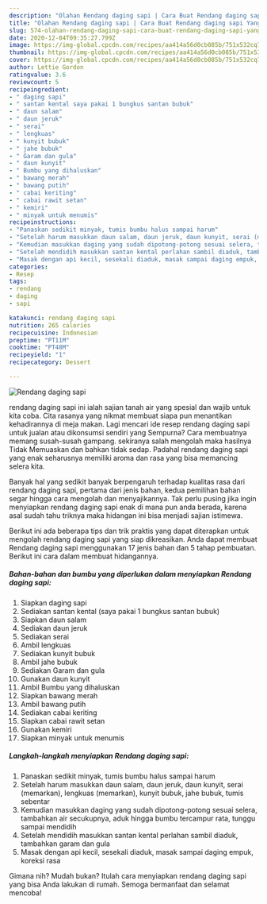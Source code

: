 ```yaml
---
description: "Olahan Rendang daging sapi | Cara Buat Rendang daging sapi Yang Mudah Dan Praktis"
title: "Olahan Rendang daging sapi | Cara Buat Rendang daging sapi Yang Mudah Dan Praktis"
slug: 574-olahan-rendang-daging-sapi-cara-buat-rendang-daging-sapi-yang-mudah-dan-praktis
date: 2020-12-04T09:35:27.799Z
image: https://img-global.cpcdn.com/recipes/aa414a56d0cb085b/751x532cq70/rendang-daging-sapi-foto-resep-utama.jpg
thumbnail: https://img-global.cpcdn.com/recipes/aa414a56d0cb085b/751x532cq70/rendang-daging-sapi-foto-resep-utama.jpg
cover: https://img-global.cpcdn.com/recipes/aa414a56d0cb085b/751x532cq70/rendang-daging-sapi-foto-resep-utama.jpg
author: Lettie Gordon
ratingvalue: 3.6
reviewcount: 5
recipeingredient:
- " daging sapi"
- " santan kental saya pakai 1 bungkus santan bubuk"
- " daun salam"
- " daun jeruk"
- " serai"
- " lengkuas"
- " kunyit bubuk"
- " jahe bubuk"
- " Garam dan gula"
- " daun kunyit"
- " Bumbu yang dihaluskan"
- " bawang merah"
- " bawang putih"
- " cabai keriting"
- " cabai rawit setan"
- " kemiri"
- " minyak untuk menumis"
recipeinstructions:
- "Panaskan sedikit minyak, tumis bumbu halus sampai harum"
- "Setelah harum masukkan daun salam, daun jeruk, daun kunyit, serai (memarkan), lengkuas (memarkan), kunyit bubuk, jahe bubuk, tumis sebentar"
- "Kemudian masukkan daging yang sudah dipotong-potong sesuai selera, tambahkan air secukupnya, aduk hingga bumbu tercampur rata, tunggu sampai mendidih"
- "Setelah mendidih masukkan santan kental perlahan sambil diaduk, tambahkan garam dan gula"
- "Masak dengan api kecil, sesekali diaduk, masak sampai daging empuk, koreksi rasa"
categories:
- Resep
tags:
- rendang
- daging
- sapi

katakunci: rendang daging sapi 
nutrition: 265 calories
recipecuisine: Indonesian
preptime: "PT11M"
cooktime: "PT48M"
recipeyield: "1"
recipecategory: Dessert

---
```



![Rendang daging sapi](https://img-global.cpcdn.com/recipes/aa414a56d0cb085b/751x532cq70/rendang-daging-sapi-foto-resep-utama.jpg)


rendang daging sapi ini ialah sajian tanah air yang spesial dan wajib untuk kita coba. Cita rasanya yang nikmat membuat siapa pun menantikan kehadirannya di meja makan.
Lagi mencari ide resep rendang daging sapi untuk jualan atau dikonsumsi sendiri yang Sempurna? Cara membuatnya memang susah-susah gampang. sekiranya salah mengolah maka hasilnya Tidak Memuaskan dan bahkan tidak sedap. Padahal rendang daging sapi yang enak seharusnya memiliki aroma dan rasa yang bisa memancing selera kita.



Banyak hal yang sedikit banyak berpengaruh terhadap kualitas rasa dari rendang daging sapi, pertama dari jenis bahan, kedua pemilihan bahan segar hingga cara mengolah dan menyajikannya. Tak perlu pusing jika ingin menyiapkan rendang daging sapi enak di mana pun anda berada, karena asal sudah tahu triknya maka hidangan ini bisa menjadi sajian istimewa.


Berikut ini ada beberapa tips dan trik praktis yang dapat diterapkan untuk mengolah rendang daging sapi yang siap dikreasikan. Anda dapat membuat Rendang daging sapi menggunakan 17 jenis bahan dan 5 tahap pembuatan. Berikut ini cara dalam membuat hidangannya.

<!--inarticleads1-->

##### Bahan-bahan dan bumbu yang diperlukan dalam menyiapkan Rendang daging sapi:

1. Siapkan  daging sapi
1. Sediakan  santan kental (saya pakai 1 bungkus santan bubuk)
1. Siapkan  daun salam
1. Sediakan  daun jeruk
1. Sediakan  serai
1. Ambil  lengkuas
1. Sediakan  kunyit bubuk
1. Ambil  jahe bubuk
1. Sediakan  Garam dan gula
1. Gunakan  daun kunyit
1. Ambil  Bumbu yang dihaluskan
1. Siapkan  bawang merah
1. Ambil  bawang putih
1. Sediakan  cabai keriting
1. Siapkan  cabai rawit setan
1. Gunakan  kemiri
1. Siapkan  minyak untuk menumis




<!--inarticleads2-->

##### Langkah-langkah menyiapkan Rendang daging sapi:

1. Panaskan sedikit minyak, tumis bumbu halus sampai harum
1. Setelah harum masukkan daun salam, daun jeruk, daun kunyit, serai (memarkan), lengkuas (memarkan), kunyit bubuk, jahe bubuk, tumis sebentar
1. Kemudian masukkan daging yang sudah dipotong-potong sesuai selera, tambahkan air secukupnya, aduk hingga bumbu tercampur rata, tunggu sampai mendidih
1. Setelah mendidih masukkan santan kental perlahan sambil diaduk, tambahkan garam dan gula
1. Masak dengan api kecil, sesekali diaduk, masak sampai daging empuk, koreksi rasa




Gimana nih? Mudah bukan? Itulah cara menyiapkan rendang daging sapi yang bisa Anda lakukan di rumah. Semoga bermanfaat dan selamat mencoba!
